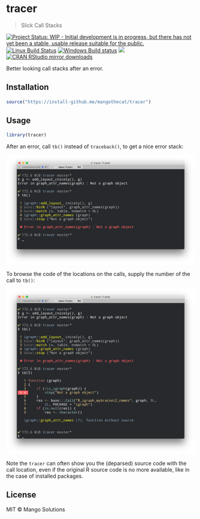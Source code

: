


# tracer

> Slick Call Stacks

[![Project Status: WIP - Initial development is in progress, but there has not yet been a stable, usable release suitable for the public.](http://www.repostatus.org/badges/latest/wip.svg)](http://www.repostatus.org/#wip)
[![Linux Build Status](https://travis-ci.org/mangothecat/tracer.svg?branch=master)](https://travis-ci.org/mangothecat/tracer)
[![Windows Build status](https://ci.appveyor.com/api/projects/status/github/mangothecat/tracer?svg=true)](https://ci.appveyor.com/project/gaborcsardi/tracer)
[![](http://www.r-pkg.org/badges/version/tracer)](http://www.r-pkg.org/pkg/tracer)
[![CRAN RStudio mirror downloads](http://cranlogs.r-pkg.org/badges/tracer)](http://www.r-pkg.org/pkg/tracer)

Better looking call stacks after an error.

## Installation


```r
source("https://install-github.me/mangothecat/tracer")
```

## Usage


```r
library(tracer)
```

After an error, call `tb()` instead of `traceback()`, to get a nice
error stack:

![](/inst/screenshot1.png)

To browse the code of the locations on the calls, supply the number of
the call to `tb()`:

![](/inst/screenshot2.png)

Note the `tracer` can often show you the (deparsed) source code with the
call location, even if the original R source code is no more available,
like in the case of installed packages.

## License

MIT © Mango Solutions
